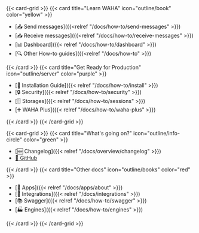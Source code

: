 <div></div>
{{< card-grid >}}
{{< card title="Learn WAHA" icon="outline/book" color="yellow" >}}

- [📤 Send messages]({{<relref "/docs/how-to/send-messages" >}})
- [📥 Receive messages]({{<relref "/docs/how-to/receive-messages" >}})
- [📊 Dashboard]({{< relref "/docs/how-to/dashboard" >}})
- [🔍 Other How-to guides]({{<relref "/docs/how-to" >}})

{{< /card >}}
{{< card title="Get Ready for Production" icon="outline/server" color="purple" >}}

- [🔧 Installation Guide]({{< relref "/docs/how-to/install" >}})
- [🔒 Security]({{< relref "/docs/how-to/security" >}})
- [🗄️ Storages]({{< relref "/docs/how-to/sessions" >}})
- [➕ WAHA Plus]({{< relref "/docs/how-to/waha-plus" >}})


{{< /card >}}
{{< /card-grid >}}

{{< card-grid >}}
{{< card title="What's going on?" icon="outline/info-circle" color="green" >}}

- [🆕 Changelog]({{< relref "/docs/overview/changelog" >}})
- [🐙 GitHub](https://github.com/devlikeapro/waha)

{{< /card >}}
{{< card title="Other docs" icon="outline/books" color="red" >}}

- [🧩 Apps]({{< relref "/docs/apps/about" >}})
- [🔌 Integrations]({{< relref "/docs/integrations" >}})
- [📚 Swagger]({{< relref "/docs/how-to/swagger" >}})
- [🏭 Engines]({{< relref "/docs/how-to/engines" >}})

{{< /card >}}
{{< /card-grid >}}

